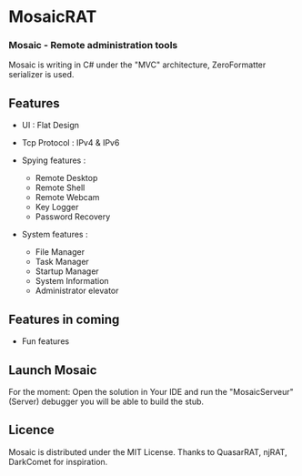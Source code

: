 # MosaicRAT

### Mosaic - Remote administration tools

Mosaic is writing in C# under the "MVC" architecture, ZeroFormatter serializer is used.

## Features

* UI : Flat Design 
* Tcp Protocol : IPv4 & IPv6

* Spying features :
  * Remote Desktop
  * Remote Shell 
  * Remote Webcam
  * Key Logger
  * Password Recovery

* System features :
  * File Manager
  * Task Manager
  * Startup Manager
  * System Information
  * Administrator elevator

## Features in coming

* Fun features

## Launch Mosaic

For the moment: Open the solution in Your IDE and run the "MosaicServeur"(Server) debugger you will be able to build the stub.

## Licence

Mosaic is distributed under the MIT License. Thanks to QuasarRAT, njRAT, DarkComet for inspiration.
